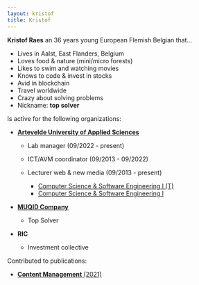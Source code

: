 ```yaml
---
layout: kristof
title: Kristof
---
```


**Kristof Raes** an 36 years young European Flemish Belgian that...

 - Lives in Aalst, East Flanders, Belgium
 - Loves food & nature (mini/micro forests)
 - Likes to swim and watching movies
 - Knows to code & invest in stocks
 - Avid in blockchain
 - Travel worldwide
 - Crazy about solving problems
 - Nickname: **top solver**

Is active for the following organizations:

 - [**Artevelde University of Applied Sciences**](http://www.artevelde-uas.be) 
   
   - Lab manager (09/2022 - present)
   - ICT/AVM coordinator (09/2013 - 09/2022)
   - Lecturer web & new media (09/2013 - present)
      
     - [Computer Science & Software Engineering I (T)](https://bamaflexweb.arteveldehs.be/BMFUIDetailxOLOD.aspx?a=169691&b=1&c=1)
     - [Computer Science & Software Engineering I](https://bamaflexweb.arteveldehs.be/BMFUIDetailxOLOD.aspx?a=173460&b=1&c=1)

 - [**MUQID Company**](http://company.muqid.com)
   
   - Top Solver

 - **RIC**

   - Investment collective

Contributed to publications:

 - [**Content Management** (2021)](http://politeia.be/nl/publicaties/278860-content+management+2021+print)
